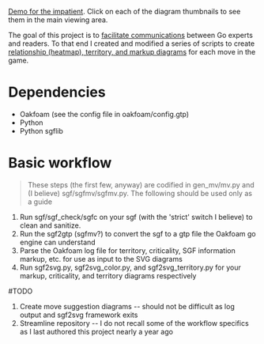 [Demo for the impatient](http://www.formationmag.com/vol_1_iss_1/games/seigen_kitani/56). Click on each of the diagram thumbnails to see them in the main viewing area.

The goal of this project is to [facilitate communications](http://www.formationmag.com/vol_1_iss_1/editorial/#editorial) between Go experts and readers. To that end I created and modified a series of scripts to create [relationship (heatmap), territory, and markup diagrams](http://www.formationmag.com/vol_1_iss_1/games/seigen_kitani/56) for each move in the game.

# Dependencies

* Oakfoam (see the config file in oakfoam/config.gtp)
* Python
* Python sgflib

# Basic workflow

> These steps (the first few, anyway) are codified in gen_mv/mv.py and (I believe) sgf/sgfmv/sgfmv.py. The following should be used only as a guide

1. Run sgf/sgf_check/sgfc on your sgf (with the 'strict' switch I believe) to clean and sanitize.
1. Run the sgf2gtp (sgfmv?) to convert the sgf to a gtp file the Oakfoam go engine can understand
1. Parse the Oakfoam log file for territory, criticality, SGF information markup, etc. for use as input to the SVG diagrams
1. Run sgf2svg.py, sgf2svg_color.py, and sgf2svg_territory.py for your markup, criticality, and territory diagrams respectively

#TODO

1. Create move suggestion diagrams -- should not be difficult as log output and sgf2svg framework exits
1. Streamline repository -- I do not recall some of the workflow specifics as I last authored this project nearly a year ago

